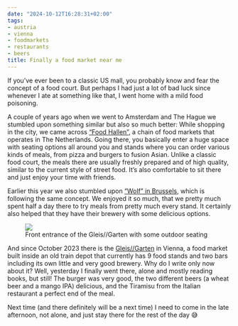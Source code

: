 ```yaml
---
date: "2024-10-12T16:28:31+02:00"
tags:
- austria
- vienna
- foodmarkets
- restaurants
- beers
title: Finally a food market near me
---
```


If you’ve ever been to a classic US mall, you probably know and fear the concept of a food court. But perhaps I had just a lot of bad luck since whenever I ate at something like that, I went home with a mild food poisoning.

A couple of years ago when we went to Amsterdam and The Hague we stumbled upon something similar but also so much better: While shopping in the city, we came across [“Food Hallen”](https://foodhallen.nl/venues/the-hague), a chain of food markets that operates in The Netherlands. Going there, you basically enter a huge space with seating options all around you and stands where you can order various kinds of meals, from pizza and burgers to fusion Asian. Unlike a classic food court, the meals there are usually freshly prepared and of high quality, similar to the current style of street food. It’s also comfortable to sit there and just enjoy your time with friends.

Earlier this year we also stumbled upon [“Wolf” in Brussels](https://wolf.be), which is following the same concept. We enjoyed it so much, that we pretty much spent half a day there to try meals from pretty much every stand. It certainly also helped that they have their brewery with some delicious options.

<figure>
<img src=“https://zerokspot.com/api/photos/2024/10/12/IMG_2976.jpeg?profile=1024” />
<figcaption>Front entrance of the Gleis//Garten with some outdoor seating</figcaption>
</figure>

And since October 2023 there is the [Gleis//Garten]([https://www.gleisgarten.com](https://www.gleisgarten.com/)) in Vienna, a food market built inside an old train depot that currently has 9 food stands and two bars including its own little and very good brewery. Why do I write only now about it? Well, yesterday I finally went there, alone and mostly reading books, but still! The burger was very good, the two different beers (a wheat beer and a mango IPA) delicious, and the Tiramisu from the Italian restaurant a perfect end of the meal. 

Next time (and there definitely will be a next time) I need to come in the late afternoon, not alone, and just stay there for the rest of the day 😅